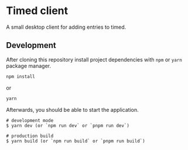 # Timed client

A small desktop client for adding entries to timed.

## Development

After cloning this repository install project dependencies with `npm` or `yarn` package manager.

```bash
npm install
```

or

```bash
yarn
```

Afterwards, you should be able to start the application.

```
# development mode
$ yarn dev (or `npm run dev` or `pnpm run dev`)

# production build
$ yarn build (or `npm run build` or `pnpm run build`)
```
